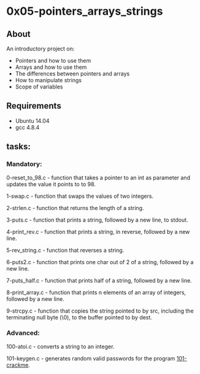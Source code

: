 # 0x05-pointers_arrays_strings
 ## About
An introductory project on:

- Pointers and how to use them
- Arrays and how to use them
- The differences between pointers and arrays
- How to manipulate strings
- Scope of variables

## Requirements
- Ubuntu 14.04
- gcc 4.8.4

## tasks:

### Mandatory:

0-reset_to_98.c - function that takes a pointer to an int as parameter and updates the value it points to to 98.

1-swap.c - function that swaps the values of two integers.

2-strlen.c - function that returns the length of a string.

3-puts.c - function that prints a string, followed by a new line, to stdout.

4-print_rev.c - function that prints a string, in reverse, followed by a new line.

5-rev_string.c - function that reverses a string.

6-puts2.c - function that prints one char out of 2 of a string, followed by a new line.

7-puts_half.c - function that prints half of a string, followed by a new line.

8-print_array.c - function that prints n elements of an array of integers, followed by a new line.

9-strcpy.c - function that copies the string pointed to by src, including the terminating null byte (\0), to the buffer pointed to by dest.

### Advanced:
100-atoi.c - converts a string to an integer.

101-keygen.c - generates random valid passwords for the program [101-crackme](https://github.com/holbertonschool/0x04.c).
